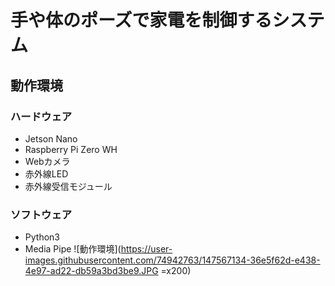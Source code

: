 # 手や体のポーズで家電を制御するシステム
## 動作環境
### ハードウェア
- Jetson Nano
- Raspberry Pi Zero WH
- Webカメラ
- 赤外線LED
- 赤外線受信モジュール
### ソフトウェア
- Python3
- Media Pipe
![動作環境](https://user-images.githubusercontent.com/74942763/147567134-36e5f62d-e438-4e97-ad22-db59a3bd3be9.JPG =x200)
